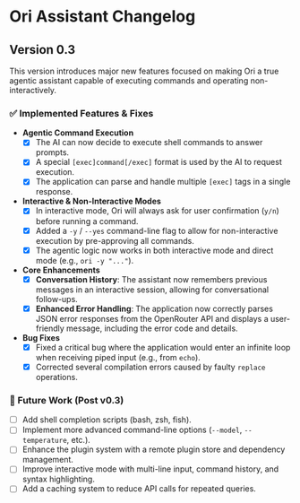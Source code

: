 # Ori Assistant Changelog

## Version 0.3

This version introduces major new features focused on making Ori a true agentic assistant capable of executing commands and operating non-interactively.

### ✅ Implemented Features & Fixes

- **Agentic Command Execution**
  - [x] The AI can now decide to execute shell commands to answer prompts.
  - [x] A special `[exec]command[/exec]` format is used by the AI to request execution.
  - [x] The application can parse and handle multiple `[exec]` tags in a single response.

- **Interactive & Non-Interactive Modes**
  - [x] In interactive mode, Ori will always ask for user confirmation (`y/n`) before running a command.
  - [x] Added a `-y` / `--yes` command-line flag to allow for non-interactive execution by pre-approving all commands.
  - [x] The agentic logic now works in both interactive mode and direct mode (e.g., `ori -y "..."`).

- **Core Enhancements**
  - [x] **Conversation History**: The assistant now remembers previous messages in an interactive session, allowing for conversational follow-ups.
  - [x] **Enhanced Error Handling**: The application now correctly parses JSON error responses from the OpenRouter API and displays a user-friendly message, including the error code and details.

- **Bug Fixes**
  - [x] Fixed a critical bug where the application would enter an infinite loop when receiving piped input (e.g., from `echo`).
  - [x] Corrected several compilation errors caused by faulty `replace` operations.

### 🚧 Future Work (Post v0.3)

- [ ] Add shell completion scripts (bash, zsh, fish).
- [ ] Implement more advanced command-line options (`--model`, `--temperature`, etc.).
- [ ] Enhance the plugin system with a remote plugin store and dependency management.
- [ ] Improve interactive mode with multi-line input, command history, and syntax highlighting.
- [ ] Add a caching system to reduce API calls for repeated queries.